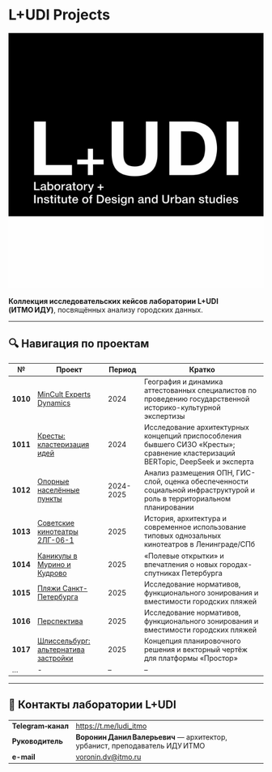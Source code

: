 # L+UDI Projects

![](images/logo.jpg)

**Коллекция исследовательских кейсов лаборатории L+UDI (ИТМО ИДУ)**, посвящённых анализу городских данных.

---

## 🔍 Навигация по проектам

| № | Проект | Период | Кратко |
|---|---------|--------|--------|
| **1010** | [MinCult Experts Dynamics](projects/1010_cultural_experts/README.md) | 2024 | География и динамика аттестованных специалистов по проведению государственной историко-культурной экспертизы |
| **1011** | [Кресты: кластеризация идей](projects/1011-kresty/README.md) | 2024 | Исследование архитектурных концепций приспособления бывшего СИЗО «Кресты»; сравнение кластеризаций BERTopic, DeepSeek и эксперта |
| **1012** | [Опорные населённые пункты](projects/1012-living-places/README.md) | 2024-2025 | Анализ размещения ОПН, ГИС-слой, оценка обеспеченности социальной инфраструктурой и роль в территориальном планировании |
| **1013** | [Советские кинотеатры 2ЛГ-06-1](projects/1013-kino/README.md) | 2025 | История, архитектура и современное использование типовых однозальных кинотеатров в Ленинграде/СПб |
| **1014** | [Каникулы в Мурино и Кудрово](projects/1014-weekend/README.md) | 2025 | «Полевые открытки» и впечатления о новых городах-спутниках Петербурга |
| **1015** | [Пляжи Санкт-Петербурга](projects/1015-beach/README.md) | 2025 | Исследование нормативов, функционального зонирования и вместимости городских пляжей |
| **1016** | [Перспектива](projects/1016-perkspektiva/README.md) | 2025 | Исследование нормативов, функционального зонирования и вместимости городских пляжей |
| **1017** | [Шлиссельбург: альтернатива застройки](projects/1017-shlisselburg/README.md) | 2025 | Концепция планировочного решения и векторный чертёж для платформы «Простор» |
| … | - | – | – |

---

## 🤝 Контакты лаборатории L+UDI

| | |
|---|---|
| **Telegram‑канал** | <https://t.me/ludi_itmo> |
| **Руководитель** | **Воронин Данил Валерьевич** — архитектор, урбанист, преподаватель ИДУ ИТМО  
| **e-mail** |<voronin.dv@itmo.ru>
